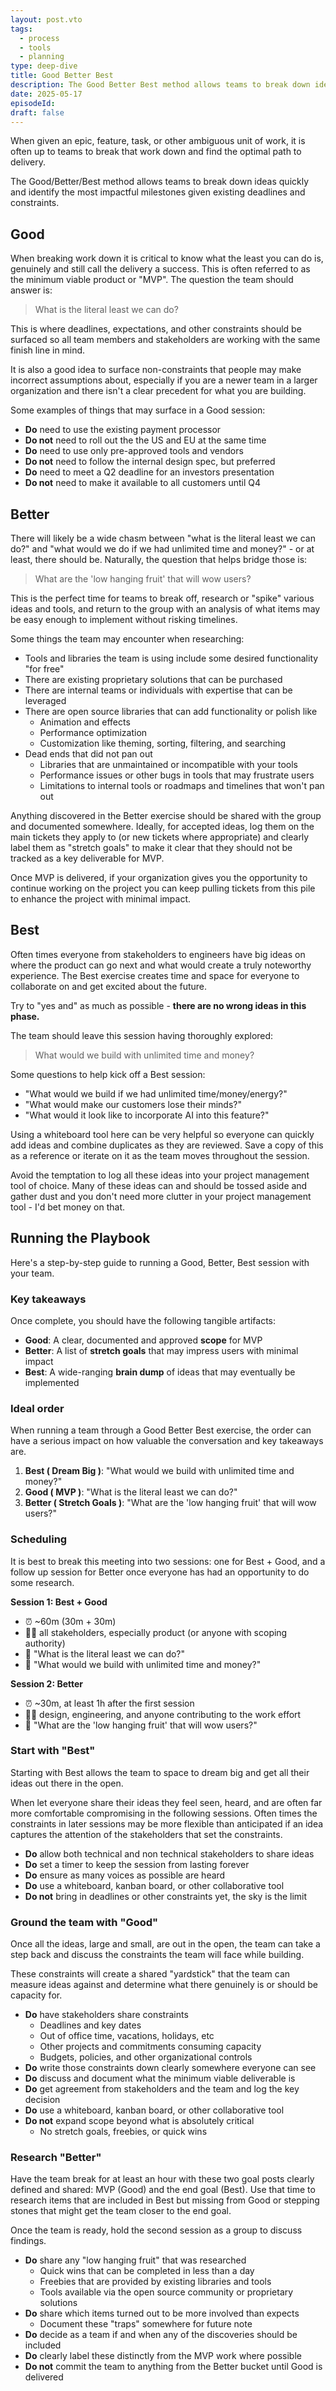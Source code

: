 ```yaml
---
layout: post.vto
tags:
  - process
  - tools
  - planning
type: deep-dive
title: Good Better Best
description: The Good Better Best method allows teams to break down ideas quickly and identify the most impactful milestones given existing deadlines and constraints
date: 2025-05-17
episodeId: 
draft: false
---
```


When given an epic, feature, task, or other ambiguous unit of work, it is often up to teams to break that work down and find the optimal path to delivery. 

The Good/Better/Best method allows teams to break down ideas quickly and identify the most impactful milestones given existing deadlines and constraints.

## Good

When breaking work down it is critical to know what the least you can do is, genuinely and still call the delivery a success. This is often referred to as the minimum viable product or "MVP". The question the team should answer is:

> What is the literal least we can do?

This is where deadlines, expectations, and other constraints should be surfaced so all team members and stakeholders are working with the same finish line in mind.

It is also a good idea to surface non-constraints that people may make incorrect assumptions about, especially if you are a newer team in a larger organization and there isn't a clear precedent for what you are building.

Some examples of things that may surface in a Good session:
- **Do** need to use the existing payment processor
- **Do not** need to roll out the the US and EU at the same time
- **Do** need to use only pre-approved tools and vendors
- **Do not** need to follow the internal design spec, but preferred
- **Do** need to meet a Q2 deadline for an investors presentation
- **Do not** need to make it available to all customers until Q4

## Better

There will likely be a wide chasm between "what is the literal least we can do?" and "what would we do if we had unlimited time and money?" - or at least, there should be. Naturally, the question that helps bridge those is:

> What are the 'low hanging fruit' that will wow users?

This is the perfect time for teams to break off, research or "spike" various ideas and tools, and return to the group with an analysis of what items may be easy enough to implement without risking timelines.

Some things the team may encounter when researching:
- Tools and libraries the team is using include some desired functionality "for free"
- There are existing proprietary solutions that can be purchased
- There are internal teams or individuals with expertise that can be leveraged
- There are open source libraries that can add functionality or polish like
	- Animation and effects
	- Performance optimization
	- Customization like theming, sorting, filtering, and searching
- Dead ends that did not pan out
	- Libraries that are unmaintained or incompatible with your tools
	- Performance issues or other bugs in tools that may frustrate users
	- Limitations to internal tools or roadmaps and timelines that won't pan out

Anything discovered in the Better exercise should be shared with the group and documented somewhere. Ideally, for accepted ideas, log them on the main tickets they apply to (or new tickets where appropriate) and clearly label them as "stretch goals" to make it clear that they should not be tracked as a key deliverable for MVP.

Once MVP is delivered, if your organization gives you the opportunity to continue working on the project you can keep pulling tickets from this pile to enhance the project with minimal impact.

## Best

Often times everyone from stakeholders to engineers have big ideas on where the product can go next and what would create a truly noteworthy experience. The Best exercise creates time and space for everyone to collaborate on and get excited about the future.

Try to "yes and" as much as possible - **there are no wrong ideas in this phase.**

The team should leave this session having thoroughly explored:

> What would we build with unlimited time and money?

Some questions to help kick off a Best session:
- "What would we build if we had unlimited time/money/energy?"
- "What would make our customers lose their minds?"
- "What would it look like to incorporate AI into this feature?"

Using a whiteboard tool here can be very helpful so everyone can quickly add ideas and combine duplicates as they are reviewed. Save a copy of this as a reference or iterate on it as the team moves throughout the session.

Avoid the temptation to log all these ideas into your project management tool of choice. Many of these ideas can and should be tossed aside and gather dust and you don't need more clutter in your project management tool - I'd bet money on that.

## Running the Playbook

Here's a step-by-step guide to running a Good, Better, Best session with your team.
### Key takeaways

Once complete, you should have the following tangible artifacts:

- **Good**: A clear, documented and approved **scope** for MVP
- **Better**: A list of **stretch goals** that may impress users with minimal impact
- **Best**: A wide-ranging **brain dump** of ideas that may eventually be implemented

### Ideal order

When running a team through a Good Better Best exercise, the order can have a serious impact on how valuable the conversation and key takeaways are.

1. **Best ( Dream Big )**: "What would we build with unlimited time and money?"
2. **Good ( MVP )**: "What is the literal least we can do?"
3. **Better ( Stretch Goals )**: "What are the 'low hanging fruit' that will wow users?"

### Scheduling

It is best to break this meeting into two sessions: one for Best + Good, and a follow up session for Better once everyone has had an opportunity to do some research.

**Session 1: Best + Good**

- ⏰ ~60m (30m + 30m)
- 👩‍💻 all stakeholders, especially product (or anyone with scoping authority)
- 🔑 "What is the literal least we can do?"
- 🔑 "What would we build with unlimited time and money?"
  
**Session 2: Better**

- ⏰ ~30m, at least 1h after the first session
- 👩‍💻 design, engineering, and anyone contributing to the work effort
- 🔑 "What are the 'low hanging fruit' that will wow users?"

### Start with "Best"

Starting with Best allows the team to space to dream big and get all their ideas out there in the open.

When let everyone share their ideas they feel seen, heard, and are often far more comfortable compromising in the following sessions. Often times the constraints in later sessions may be more flexible than anticipated if an idea captures the attention of the stakeholders that set the constraints.

- **Do** allow both technical and non technical stakeholders to share ideas
- **Do** set a timer to keep the session from lasting forever
- **Do** ensure as many voices as possible are heard
- **Do** use a whiteboard, kanban board, or other collaborative tool
- **Do not** bring in deadlines or other constraints yet, the sky is the limit

### Ground the team with "Good"

Once all the ideas, large and small, are out in the open, the team can take a step back and discuss the constraints the team will face while building.

These constraints will create a shared "yardstick" that the team can measure ideas against and determine what there genuinely is or should be capacity for.

- **Do** have stakeholders share constraints
	- Deadlines and key dates
	- Out of office time, vacations, holidays, etc
	- Other projects and commitments consuming capacity
	- Budgets, policies, and other organizational controls
- **Do** write those constraints down clearly somewhere everyone can see
- **Do** discuss and document what the minimum viable deliverable is
- **Do** get agreement from stakeholders and the team and log the key decision
- **Do** use a whiteboard, kanban board, or other collaborative tool
- **Do not** expand scope beyond what is absolutely critical
	- No stretch goals, freebies, or quick wins

### Research "Better"

Have the team break for at least an hour with these two goal posts clearly defined and shared: MVP (Good) and the end goal (Best). Use that time to research items that are included in Best but missing from Good or stepping stones that might get the team closer to the end goal.

Once the team is ready, hold the second session as a group to discuss findings.

- **Do** share any "low hanging fruit" that was researched
	- Quick wins that can be completed in less than a day
	- Freebies that are provided by existing libraries and tools
	- Tools available via the open source community or proprietary solutions
- **Do** share which items turned out to be more involved than expects
	- Document these "traps" somewhere for future note
- **Do** decide as a team if and when any of the discoveries should be included
- **Do** clearly label these distinctly from the MVP work where possible
- **Do not** commit the team to anything from the Better bucket until Good is delivered